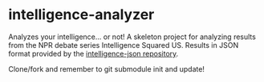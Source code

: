 intelligence-analyzer
=================

Analyzes your intelligence... or not! A skeleton project for analyzing results from the NPR debate series Intelligence Squared US. Results in JSON format provided by the [intelligence-json repository][1]. 

Clone/fork and remember to git submodule init and update!

[1]: https://github.com/markcerqueira/intelligence-json
